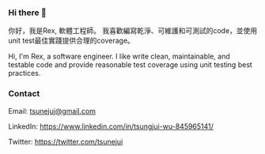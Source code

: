 ### Hi there 👋

你好，我是Rex, 軟體工程師。
我喜歡編寫乾淨、可維護和可測試的code，並使用unit test最佳實踐提供合理的coverage。

Hi, I'm Rex, a software engineer. 
I like write clean, maintainable, and testable code and provide reasonable test coverage using unit testing best practices.

### Contact

Email: tsunejui@gmail.com

LinkedIn: https://www.linkedin.com/in/tsungjui-wu-845965141/

Twitter: https://twitter.com/tsunejui
